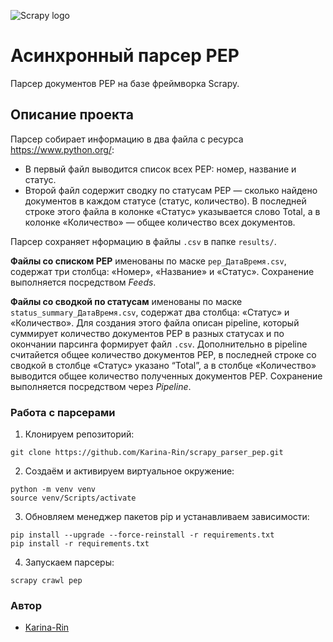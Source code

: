 ![Scrapy logo](https://camo.githubusercontent.com/40d00cefb120a829517e503658aaf6c987d5f9cc6be5e2e35fb20bd63bdbceb5/68747470733a2f2f7363726170792e6f72672f696d672f7363726170796c6f676f2e706e67)


# Асинхронный парсер PEP

Парсер документов PEP на базе фреймворка Scrapy.

## Описание проекта

Парсер собирает информацию в два файла с ресурса https://www.python.org/:

- В первый файл выводится список всех PEP: номер, название и статус.
- Второй файл содержит сводку по статусам PEP — сколько найдено документов в 
каждом статусе (статус, количество). В последней строке этого файла в колонке 
«Статус» указывается слово Total, а в колонке «Количество» — 
общее количество всех документов.

Парсер сохраняет нформацию в файлы `.csv` в папке `results/`.

**Файлы со списком PEP** именованы по маске `pep_ДатаВремя.csv`, содержат три 
столбца: «Номер», «Название» и «Статус». Сохранение выполняется посредством 
*Feeds*.

**Файлы со сводкой по статусам** именованы по маске 
`status_summary_ДатаВремя.csv`, содержат два столбца: «Статус» и «Количество». 
Для создания этого файла описан pipeline, который суммирует количество 
документов PEP в разных статусах и по окончании парсинга формирует файл `.csv`.
Дополнительно в pipeline считайется общее количество документов PEP, в 
последней строке со сводкой в столбце «Статус» указано “Total”, а в столбце 
«Количество» выводится общее количество полученных документов PEP. Сохранение 
выполняется посредством через *Pipeline*.

### Работа с парсерами

1. Клонируем репозиторий:

```
git clone https://github.com/Karina-Rin/scrapy_parser_pep.git
```

2. Создаём и активируем виртуальное окружение:

```
python -m venv venv
source venv/Scripts/activate
```

3. Обновляем менеджер пакетов pip и устанавливаем зависимости:
```
pip install --upgrade --force-reinstall -r requirements.txt
pip install -r requirements.txt
```

4. Запускаем парсеры:

```
scrapy crawl pep
```

### Автор
- [Karina-Rin](https://github.com/Karina-Rin "GitHub аккаунт")
